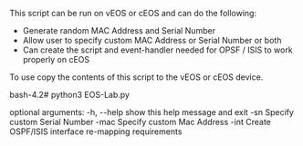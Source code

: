 This script can be run on vEOS or cEOS and can do the following:
  - Generate  random MAC Address and Serial Number
  - Allow user to specify custom MAC Address or Serial Number or both
  - Can create the script and event-handler needed for OPSF / ISIS to work properly on cEOS

To use copy the contents of this script to the vEOS or cEOS device.


bash-4.2# python3 EOS-Lab.py 

optional arguments:
  -h, --help
    show this help message and exit
  -sn 
    Specify custom Serial Number
  -mac 
    Specify custom Mac Address
  -int
    Create OSPF/ISIS interface re-mapping requirements
